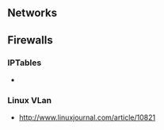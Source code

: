 ## Networks

## Firewalls
### IPTables
- 

### Linux VLan
- http://www.linuxjournal.com/article/10821
